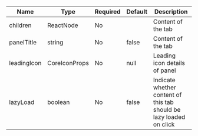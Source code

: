 | Name        | Type          | Required | Default | Description                                                                                        |
|-------------|---------------|----------|---------|----------------------------------------------------------------------------------------------------|
| children    | ReactNode     | No       |         | Content of the tab                                                                                 |
| panelTitle  | string        | No       | false   | Content of the tab                                                                                 |
| leadingIcon | CoreIconProps | No       | null    | Leading icon details of panel                                                                      |
| lazyLoad    | boolean       | No       | false   | Indicate whether content of this tab should be lazy loaded on click                                |